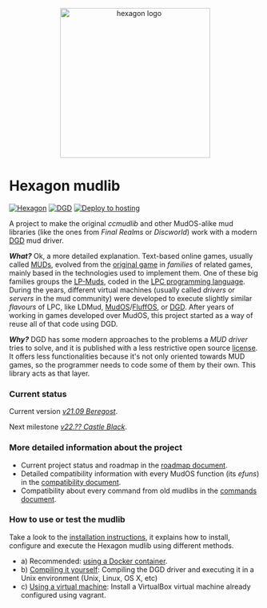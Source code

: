<p align="center">
  <img width="300" alt="hexagon logo" src="/assets/hexagon_logo.png">
</p>

Hexagon mudlib
==============

[![Hexagon](https://img.shields.io/badge/Hexagon-v21.09%20Beregost-yellow)](https://github.com/maldorne/hexagon)
[![DGD](https://img.shields.io/badge/DGD-1.6.20-green.svg)](https://github.com/dworkin/dgd)
[![Deploy to hosting](https://github.com/maldorne/hexagon/workflows/Deploy%20to%20hosting/badge.svg)](https://github.com/maldorne/hexagon/actions)

A project to make the original _ccmudlib_ and other MudOS-alike mud libraries (like the ones from _Final
Realms_ or _Discworld_) work with a modern [DGD](https://github.com/dworkin/dgd) mud driver.

**_What?_** Ok, a more detailed explanation. Text-based online games, usually called [MUDs](https://en.wikipedia.org/wiki/MUD), evolved from the [original game](https://en.wikipedia.org/wiki/MUD1) in _families_ of related games, mainly based in the technologies used to implement them. One of these big families groups the [LP-Muds](https://en.wikipedia.org/wiki/LPMud), coded in the [LPC programming language](https://en.wikipedia.org/wiki/LPC_(programming_language)). During the years, different virtual machines (usually called _drivers_ or _servers_ in the mud community) were developed to execute slightly similar _flavours_ of LPC, like LDMud, [MudOS](https://en.wikipedia.org/wiki/MudOS)/[FluffOS](https://en.wikipedia.org/wiki/FluffOS), or [DGD](https://en.wikipedia.org/wiki/Dworkin%27s_Game_Driver). After years of working in games developed over MudOS, this project started as a way of reuse all of that code using DGD.

**_Why?_** DGD has some modern approaches to the problems a _MUD driver_ tries to solve, and it is published with a less restrictive open source [license](https://github.com/dworkin/dgd/blob/master/LICENSE). It offers less functionalities because it's not only oriented towards MUD games, so the programmer needs to code some of them by their own. This library acts as that layer.

### Current status

Current version *[v21.09 Beregost](https://github.com/maldorne/hexagon/releases/tag/21.09)*.

Next milestone *[v22.?? Castle Black](docs/roadmap.md#current-milestone-v22-castle-black)*.

### More detailed information about the project
* Current project status and roadmap in the [roadmap document](docs/roadmap.md).
* Detailed compatibility information with every MudOS function (its _efuns_) in the [compatibility document](docs/compatibility.md).
* Compatibility about every command from old mudlibs in the [commands document](docs/commands.md).

### How to use or test the mudlib

Take a look to the [installation instructions](/docs/install/readme.md), it explains how to install,
configure and execute the Hexagon mudlib using different methods.
* a) Recommended: [using a Docker container](/docs/install/docker/readme.md).
* b) [Compiling it yourself](/docs/install/readme.md): Compiling the DGD driver and
  executing it in a Unix environment (Unix, Linux, OS X, etc)
* c) [Using a virtual machine](/docs/install/vm/readme.md): Install a VirtualBox
  virtual machine already configured using vagrant.


